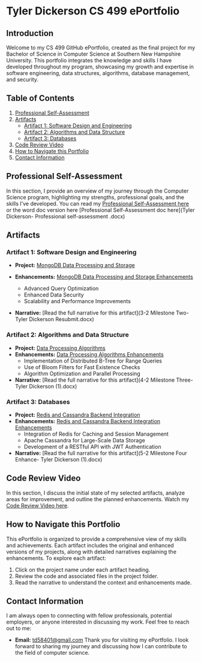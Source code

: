 # **Tyler Dickerson CS 499 ePortfolio**

## **Introduction**
Welcome to my CS 499 GitHub ePortfolio, created as the final project for my Bachelor of Science in Computer Science at Southern New Hampshire University. This portfolio integrates the knowledge and skills I have developed throughout my program, showcasing my growth and expertise in software engineering, data structures, algorithms, database management, and security.

## **Table of Contents**
1. [Professional Self-Assessment](#professional-self-assessment)
2. [Artifacts](#artifacts)
   - [Artifact 1: Software Design and Engineering](#artifact-1-software-design-and-engineering)
   - [Artifact 2: Algorithms and Data Structure](#artifact-2-algorithms-and-data-structure)
   - [Artifact 3: Databases](#artifact-3-databases)
3. [Code Review Video](#code-review-video)
4. [How to Navigate this Portfolio](#how-to-navigate-this-portfolio)
5. [Contact Information](#contact-information)

## **Professional Self-Assessment**
In this section, I provide an overview of my journey through the Computer Science program, highlighting my strengths, professional goals, and the skills I’ve developed. You can read my [Professional Self-Assessment here](self-assessment.md) or the word doc version here [Professional Self-Assessment doc here](Tyler Dickerson- Professional self-assessment .docx)

## **Artifacts**
### **Artifact 1: Software Design and Engineering**
- **Project:** [MongoDB Data Processing and Storage](animalShelter.py)
- **Enhancements:** [MongoDB Data Processing and Storage Enhancements ](animalShelterEnhanced1.py)
  - Advanced Query Optimization
  - Enhanced Data Security
  - Scalability and Performance Improvements
    
- **Narrative:** [Read the full narrative for this artifact](3-2 Milestone Two- Tyler Dickerson Resubmit.docx)

### **Artifact 2: Algorithms and Data Structure**
- **Project:** [Data Processing Algorithms](animalShelterEnhanced1.py)
- **Enhancements:** [Data Processing Algorithms Enhancements](ForModule4animalShelterEnhanced2.py)
  - Implementation of Distributed B-Tree for Range Queries
  - Use of Bloom Filters for Fast Existence Checks
  - Algorithm Optimization and Parallel Processing
- **Narrative:** [Read the full narrative for this artifact](4-2 Milestone Three- Tyler Dickerson (1).docx)

### **Artifact 3: Databases**
- **Project:** [Redis and Cassandra Backend Integration](crud.py)
- **Enhancements:** [Redis and Cassandra Backend Integration Enhancements](ForModule5CrudEnhanced1.py)
  - Integration of Redis for Caching and Session Management
  - Apache Cassandra for Large-Scale Data Storage
  - Development of a RESTful API with JWT Authentication
- **Narrative:** [Read the full narrative for this artifact](5-2 Milestone Four Enhance- Tyler Dickerson (1).docx)

## **Code Review Video**
In this section, I discuss the initial state of my selected artifacts, analyze areas for improvement, and outline the planned enhancements. Watch my [Code Review Video here](https://youtu.be/gt5Y7OnjSUg). 

## **How to Navigate this Portfolio**
This ePortfolio is organized to provide a comprehensive view of my skills and achievements. Each artifact includes the original and enhanced versions of my projects, along with detailed narratives explaining the enhancements. To explore each artifact:
1. Click on the project name under each artifact heading.
2. Review the code and associated files in the project folder.
3. Read the narrative to understand the context and enhancements made.

## **Contact Information**
I am always open to connecting with fellow professionals, potential employers, or anyone interested in discussing my work. Feel free to reach out to me:
- **Email:** td58401@gmail.com
Thank you for visiting my ePortfolio. I look forward to sharing my journey and discussing how I can contribute to the field of computer science.
